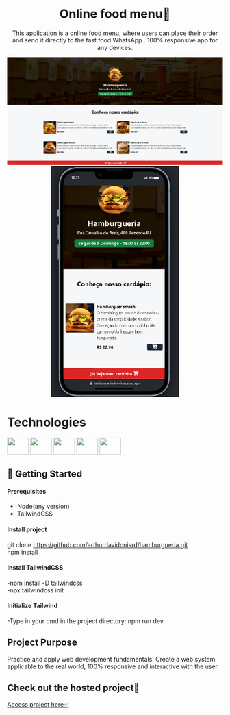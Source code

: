 <h1 align="center">Online food menu🍔</h1>
<p align="center" font="bold">This application is a online food menu, where users can place their order and send it directly to the fast food WhatsApp
. 100% responsive app for any devices.
</p>

<p align="center" display="flex">
    <img src="./assets/desktop.png" width="700px">
    <img src="./assets/celular.png" width="300px">

</p>





# Technologies
<div dislplay="flex">
<img width="50px" height="40px" src="https://cdn.jsdelivr.net/gh/devicons/devicon@latest/icons/javascript/javascript-original.svg" />
<img width="50px" height="40px" src="https://cdn.jsdelivr.net/gh/devicons/devicon@latest/icons/tailwindcss/tailwindcss-original.svg" />
<img width="50px" height="40px" src="https://cdn.jsdelivr.net/gh/devicons/devicon@latest/icons/css3/css3-original.svg" />
<img width="50px" height="40px" src="https://cdn.jsdelivr.net/gh/devicons/devicon@latest/icons/html5/html5-original.svg" />
<img width="50px" height="40px" src="https://cdn.jsdelivr.net/gh/devicons/devicon@latest/icons/bootstrap/bootstrap-original.svg" />


                
<h2>🚀 Getting Started</h2>

<h4>Prerequisites</h4>

- Node(any version)
- TailwindCSS

<h4>Install project</h4>

git clone https://github.com/arthurdavidonisrd/hamburgueria.git
<br>
npm install

<h4>Install TailwindCSS</h4>

-npm install -D tailwindcss
<br>
-npx tailwindcss init

<h4>Initialize Tailwind</h4>

-Type in your cmd in the project directory: npm run dev

<h2>Project Purpose</h2>
<p>Practice and apply web development fundamentals. Create a web system applicable to the real world, 100% responsive and interactive with the user.</p>

<h2>Check out the hosted project📲 </h2>
<a href="https://hamburgueria-tau-five.vercel.app/" target="_blank">Access project here✅</a>
